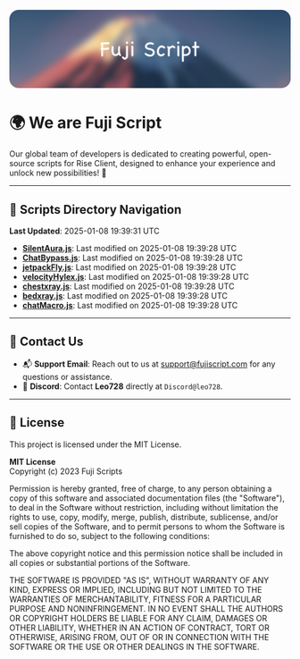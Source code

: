 ![Banner](.github/b.webp)

# 🌍 **We are Fuji Script**

Our global team of developers is dedicated to creating powerful, open-source scripts for Rise Client, designed to enhance your experience and unlock new possibilities! 🌟

---
<!-- SCRIPTS_NAVIGATION_START -->
## 📂 **Scripts Directory Navigation**

**Last Updated**: 2025-01-08 19:39:31 UTC

- **[SilentAura.js](scripts/SilentAura.js)**: Last modified on 2025-01-08 19:39:28 UTC
- **[ChatBypass.js](scripts/ChatBypass.js)**: Last modified on 2025-01-08 19:39:28 UTC
- **[jetpackFly.js](scripts/jetpackFly.js)**: Last modified on 2025-01-08 19:39:28 UTC
- **[velocityHylex.js](scripts/velocityHylex.js)**: Last modified on 2025-01-08 19:39:28 UTC
- **[chestxray.js](scripts/chestxray.js)**: Last modified on 2025-01-08 19:39:28 UTC
- **[bedxray.js](scripts/bedxray.js)**: Last modified on 2025-01-08 19:39:28 UTC
- **[chatMacro.js](scripts/chatMacro.js)**: Last modified on 2025-01-08 19:39:28 UTC

<!-- SCRIPTS_NAVIGATION_END -->

---

## 💬 **Contact Us**  
- 📬 **Support Email**: Reach out to us at [support@fujiscript.com](mailto:support@fujiscript.com) for any questions or assistance.  
- 💬 **Discord**: Contact **Leo728** directly at `Discord@leo728`.

---

## 📜 **License**

This project is licensed under the MIT License.  

**MIT License**  
Copyright (c) 2023 Fuji Scripts  

Permission is hereby granted, free of charge, to any person obtaining a copy of this software and associated documentation files (the "Software"), to deal in the Software without restriction, including without limitation the rights to use, copy, modify, merge, publish, distribute, sublicense, and/or sell copies of the Software, and to permit persons to whom the Software is furnished to do so, subject to the following conditions:  

The above copyright notice and this permission notice shall be included in all copies or substantial portions of the Software.  

THE SOFTWARE IS PROVIDED "AS IS", WITHOUT WARRANTY OF ANY KIND, EXPRESS OR IMPLIED, INCLUDING BUT NOT LIMITED TO THE WARRANTIES OF MERCHANTABILITY, FITNESS FOR A PARTICULAR PURPOSE AND NONINFRINGEMENT. IN NO EVENT SHALL THE AUTHORS OR COPYRIGHT HOLDERS BE LIABLE FOR ANY CLAIM, DAMAGES OR OTHER LIABILITY, WHETHER IN AN ACTION OF CONTRACT, TORT OR OTHERWISE, ARISING FROM, OUT OF OR IN CONNECTION WITH THE SOFTWARE OR THE USE OR OTHER DEALINGS IN THE SOFTWARE.  
